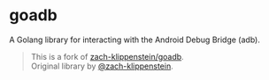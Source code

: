 # goadb

A Golang library for interacting with the Android Debug Bridge (adb).

> This is a fork of [zach-klippenstein/goadb](https://github.com/zach-klippenstein/goadb).  
> Original library by [@zach-klippenstein](https://github.com/zach-klippenstein).